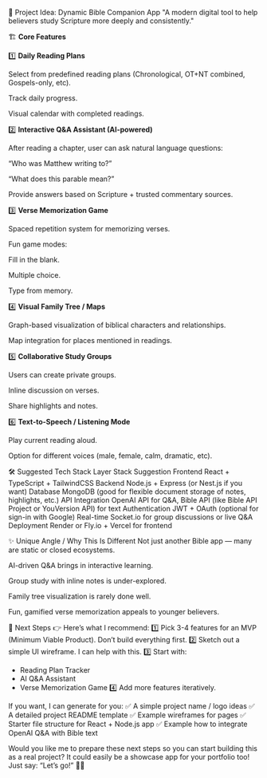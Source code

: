 🎁 Project Idea: Dynamic Bible Companion App
"A modern digital tool to help believers study Scripture more deeply and consistently."

🏗️ **Core Features**

1️⃣ **Daily Reading Plans**

Select from predefined reading plans (Chronological, OT+NT combined, Gospels-only, etc).

Track daily progress.

Visual calendar with completed readings.

2️⃣ **Interactive Q&A Assistant (AI-powered)**

After reading a chapter, user can ask natural language questions:

“Who was Matthew writing to?”

“What does this parable mean?”

Provide answers based on Scripture + trusted commentary sources.

3️⃣ **Verse Memorization Game**

Spaced repetition system for memorizing verses.

Fun game modes:

Fill in the blank.

Multiple choice.

Type from memory.

4️⃣ **Visual Family Tree / Maps**

Graph-based visualization of biblical characters and relationships.

Map integration for places mentioned in readings.

5️⃣ **Collaborative Study Groups**

Users can create private groups.

Inline discussion on verses.

Share highlights and notes.

6️⃣ **Text-to-Speech / Listening Mode**

Play current reading aloud.

Option for different voices (male, female, calm, dramatic, etc).

🛠️ Suggested Tech Stack
Layer	Stack Suggestion
Frontend	React + TypeScript + TailwindCSS
Backend	Node.js + Express (or Nest.js if you want)
Database	MongoDB (good for flexible document storage of notes, highlights, etc.)
API Integration	OpenAI API for Q&A, Bible API (like Bible API Project or YouVersion API) for text
Authentication	JWT + OAuth (optional for sign-in with Google)
Real-time	Socket.io for group discussions or live Q&A
Deployment	Render or Fly.io + Vercel for frontend

✨ Unique Angle / Why This Is Different
Not just another Bible app — many are static or closed ecosystems.

AI-driven Q&A brings in interactive learning.

Group study with inline notes is under-explored.

Family tree visualization is rarely done well.

Fun, gamified verse memorization appeals to younger believers.

🚀 Next Steps
👉 Here’s what I recommend:
1️⃣ Pick 3-4 features for an MVP (Minimum Viable Product). Don’t build everything first.
2️⃣ Sketch out a simple UI wireframe. I can help with this.
3️⃣ Start with:
- Reading Plan Tracker
- AI Q&A Assistant
- Verse Memorization Game
4️⃣ Add more features iteratively.

If you want, I can generate for you:
✅ A simple project name / logo ideas
✅ A detailed project README template
✅ Example wireframes for pages
✅ Starter file structure for React + Node.js app
✅ Example how to integrate OpenAI Q&A with Bible text

Would you like me to prepare these next steps so you can start building this as a real project?
It could easily be a showcase app for your portfolio too! Just say: “Let’s go!” 🚀✨